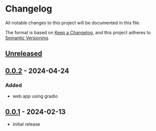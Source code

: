 # Changelog

All notable changes to this project will be documented in this file.

The format is based on [Keep a Changelog](https://keepachangelog.com/en/1.1.0/),
and this project adheres to [Semantic Versioning](https://semver.org/spec/v2.0.0.html).

## [Unreleased]

## [0.0.2] - 2024-04-24

### Added

- web app using gradio

## [0.0.1] - 2024-02-13

- Initial release

[unreleased]: https://github.com/stefantaubert/zh-tts/compare/v0.0.2...HEAD
[0.0.2]: https://github.com/stefantaubert/zh-tts/compare/v0.0.1...v0.0.2
[0.0.1]: https://github.com/stefantaubert/zh-tts/releases/tag/v0.0.1
